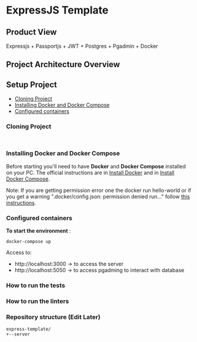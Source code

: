 # ExpressJS Template

## Product View

Expressjs + Passportjs + JWT + Postgres + Pgadmin + Docker

## Project Architecture Overview

## Setup Project

* [Cloning Project](#cloning-project)
* [Installing Docker and Docker Compose](#installing-docker-and-docker-compose)
* [Configured containers](#configured-containers)


### Cloning Project
```


```

### Installing Docker and Docker Compose

Before starting you'll need to have __Docker__ and __Docker Compose__ installed on your PC.
The official instructions are in [Install Docker](https://docs.docker.com/install/) and in [Install Docker Compose](https://docs.docker.com/compose/install/#install-compose).

Note: If you are getting permission error one the docker run hello-world or if you get a warning ".docker/config.json: permission denied run..." follow [this instructions](https://docs.docker.com/install/linux/linux-postinstall/).

### Configured containers

__To start the environment__ :

```
docker-compose up
```

Access to:
- http://localhost:3000 -> to access the server
- http://localhost:5050 -> to access pgadming to interact with database


### How to run the tests


### How to run the linters

### Repository structure (Edit Later)

```
express-template/
+--server
```
